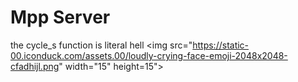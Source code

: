 # Mpp Server
the cycle_s function is literal hell <img src="https://static-00.iconduck.com/assets.00/loudly-crying-face-emoji-2048x2048-cfadhijl.png" width="15" height=15">
